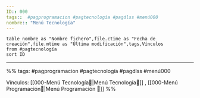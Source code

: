 ```yaml
---
ID:: 000
tags::  #pagprogramacion #pagtecnología #pagdlss #menú000 
nombre:: "Menú Tecnología"
---
```


```dataview
table nombre as "Nombre fichero",file.ctime as "Fecha de creación",file.mtime as "Última modificación",tags,Vínculos
from #pagtecnología 
sort ID

```
___

%%
tags: #pagprogramacion #pagtecnología #pagdlss #menú000

Vínculos: [[000-Menú Tecnología📃|Menú Tecnología📃]] , [[000-Menú Programación📃|Menú Programación 📃]]
%%